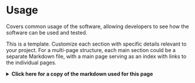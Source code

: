 # Usage

Covers common usage of the software, allowing developers to see how the software can be used and tested.

This is a template. Customize each section with specific details relevant to your project. For a multi-page structure, each main section could be a separate Markdown file, with a main page serving as an index with links to the individual pages.

<details>
  <summary><b>Click here for a copy of the markdown used for this page</b></summary>
``````

# Usage Guide

## API Usage

### Authentication

Explain how to authenticate with the API:

- How to obtain API keys or tokens
- How to include authentication in requests
- Token expiration and renewal process

Example:

```
Authorization: Bearer <your_api_token>
```

### Endpoints Overview

Provide a high-level overview of available API endpoints

### Request/Response Examples

Provide detailed examples for common API operations:

#### common API operation 1

Request:
```
```

Response:
```
```

## Client Usage

### Installation
Provide step-by-step installation instructions

### Configuration
Explain how to configure the client

### Basic Operations
Demonstrate how to perform basic operations using the client

### Advanced Features
Describe any advanced features or usage patterns:

- Batch operations
- Webhooks integration
- Data streaming

## Command Reference

### CLI Commands
List and explain available CLI commands, these can be organized into subheadings or tables if appropriate:

- `yourapp init`: Initialize the application
- `yourapp user list`: List all users

## Troubleshooting
List common issues and their solutions:

1. **Issue**: Unable to authenticate
   **Solution**: Verify your API key and ensure it hasn't expired

2. **Issue**: Receiving timeout errors
   **Solution**: Check your network connection and increase the client timeout setting
``````

</details>

# Usage Guide

## API Usage

### Authentication

Explain how to authenticate with the API:

- How to obtain API keys or tokens
- How to include authentication in requests
- Token expiration and renewal process

Example:

```
Authorization: Bearer <your_api_token>
```

### Endpoints Overview

Provide a high-level overview of available API endpoints

### Request/Response Examples

Provide detailed examples for common API operations:

#### common API operation 1

Request:
```
```

Response:
```
```

## Client Usage

### Installation
Provide step-by-step installation instructions

### Configuration
Explain how to configure the client

### Basic Operations
Demonstrate how to perform basic operations using the client

### Advanced Features
Describe any advanced features or usage patterns:

- Batch operations
- Webhooks integration
- Data streaming

## Command Reference

### CLI Commands
List and explain available CLI commands, these can be organized into subheadings or tables if appropriate:

- `yourapp init`: Initialize the application
- `yourapp user list`: List all users

## Troubleshooting
List common issues and their solutions:

1. **Issue**: Unable to authenticate
   **Solution**: Verify your API key and ensure it hasn't expired

2. **Issue**: Receiving timeout errors
   **Solution**: Check your network connection and increase the client timeout setting

